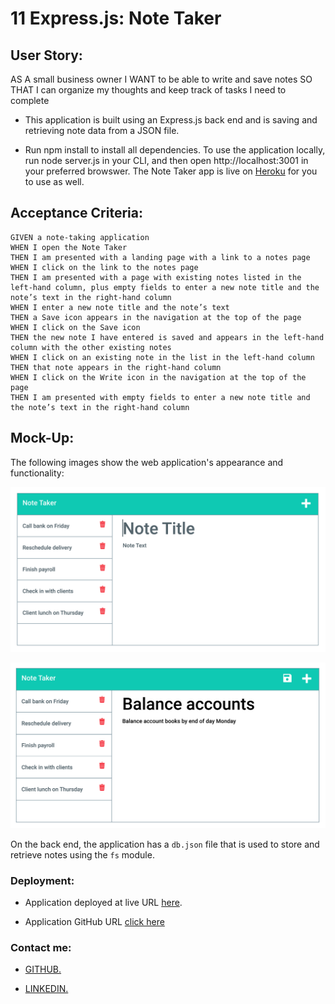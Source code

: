 # 11 Express.js: Note Taker

## User Story:

AS A small business owner
I WANT to be able to write and save notes
SO THAT I can organize my thoughts and keep track of tasks I need to complete

- This application is built using an Express.js back end and is saving and retrieving note data from a JSON file.

- Run npm install to install all dependencies. To use the application locally, run node server.js in your CLI, and then open http://localhost:3001 in your preferred browswer. The Note Taker app is live on [Heroku](https://thawing-ridge-42340.herokuapp.com/notes) for you to use as well.

## Acceptance Criteria:

```
GIVEN a note-taking application
WHEN I open the Note Taker
THEN I am presented with a landing page with a link to a notes page
WHEN I click on the link to the notes page
THEN I am presented with a page with existing notes listed in the left-hand column, plus empty fields to enter a new note title and the note’s text in the right-hand column
WHEN I enter a new note title and the note’s text
THEN a Save icon appears in the navigation at the top of the page
WHEN I click on the Save icon
THEN the new note I have entered is saved and appears in the left-hand column with the other existing notes
WHEN I click on an existing note in the list in the left-hand column
THEN that note appears in the right-hand column
WHEN I click on the Write icon in the navigation at the top of the page
THEN I am presented with empty fields to enter a new note title and the note’s text in the right-hand column
```

## Mock-Up:

The following images show the web application's appearance and functionality:

![Existing notes are listed in the left-hand column with empty fields on the right-hand side for the new note’s title and text.](.//Assets/11-express-homework-demo-01.png)

![Note titled “Balance accounts” reads, “Balance account books by end of day Monday,” with other notes listed on the left.](./Assets/11-express-homework-demo-02.png)

On the back end, the application has a `db.json` file that is used to store and retrieve notes using the `fs` module.

### Deployment:

- Application deployed at live URL [here](https://thawing-ridge-42340.herokuapp.com/notes).

- Application GitHub URL [click here](https://github.com/mandy2324/Express.js-Note-taker.git)

### Contact me:

- [ GITHUB.](https://github.com/mandy2324)

- [ LINKEDIN.](https://www.linkedin.com/in/m23saini)
